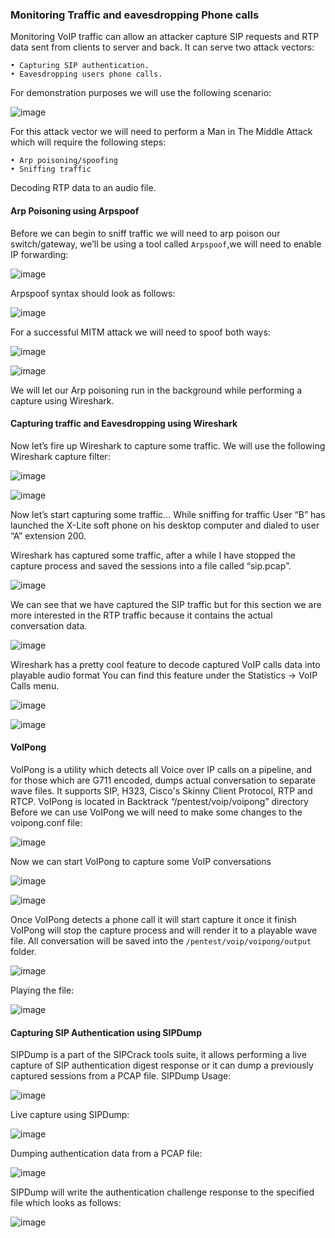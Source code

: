 ### Monitoring Traffic and eavesdropping Phone calls

Monitoring VoIP traffic can allow an attacker capture SIP requests and RTP data sent from clients to server and back. It can serve two attack vectors:

	• Capturing SIP authentication.
	• Eavesdropping users phone calls.
  
For demonstration purposes we will use the following scenario: 

![image](https://user-images.githubusercontent.com/48615614/204584730-a35eaf1c-5746-4cc4-bf69-1c5adaa1f9bf.png)

For this attack vector we will need to perform a Man in The Middle Attack which will require the following steps:

	• Arp poisoning/spoofing
	• Sniffing traffic
  
Decoding RTP data to an audio file.

#### Arp Poisoning using Arpspoof
Before we can begin to sniff traffic we will need to arp poison our switch/gateway, we’ll be using a tool called `Arpspoof`,we will need to enable IP forwarding: 

![image](https://user-images.githubusercontent.com/48615614/204585385-52023371-b8b3-4322-aeaa-fff6f7cd4bfd.png)

Arpspoof syntax should look as follows: 

![image](https://user-images.githubusercontent.com/48615614/204585458-745abccf-8ee0-4fea-bda8-7d7a7fb52314.png)

For a successful MITM attack we will need to spoof both ways: 

![image](https://user-images.githubusercontent.com/48615614/204585547-be5eb701-a975-4a3d-a2fe-395439ab0ac1.png)

![image](https://user-images.githubusercontent.com/48615614/204585568-fcf84b0f-ea4c-4bc3-be45-a7f9e5b467e0.png)

We will let our Arp poisoning run in the background while performing a capture using Wireshark. 

#### Capturing traffic and Eavesdropping using Wireshark

Now let’s fire up Wireshark to capture some traffic. We will use the following Wireshark capture filter: 

![image](https://user-images.githubusercontent.com/48615614/204586185-4d2949c6-7977-4fc4-b367-1fd58d9adcd6.png)

![image](https://user-images.githubusercontent.com/48615614/204586215-24451adc-2ec9-4ea8-a52a-c6aed824e8df.png)


Now let’s start capturing some traffic… While sniffing for traffic User “B” has launched the X-Lite soft phone on his desktop computer and dialed to user “A” extension 200. 

Wireshark has captured some traffic, after a while I have stopped the capture process and saved the sessions into a file called “sip.pcap”. 

![image](https://user-images.githubusercontent.com/48615614/204586312-8a5c3307-5ebf-46c5-9824-e8724fbace78.png)

We can see that we have captured the SIP traffic but for this section we are more interested in the RTP traffic because it contains the actual conversation data.

![image](https://user-images.githubusercontent.com/48615614/204587475-2dbf0064-78c4-49f9-b30b-274a1579dee4.png)

Wireshark has a pretty cool feature to decode captured VoIP calls data into playable audio format You can find this feature under the Statistics -> VoIP Calls menu. 

![image](https://user-images.githubusercontent.com/48615614/204587560-bba0200e-bfd9-47a0-9750-fd8be13132bb.png)

![image](https://user-images.githubusercontent.com/48615614/204587584-bc35680e-7799-424b-bf0e-9440ee1af074.png)


#### VoIPong
VoIPong is a utility which detects all Voice over IP calls on a pipeline, and for those which are G711 encoded, dumps actual conversation to separate wave files. It supports SIP, H323, Cisco's Skinny Client Protocol, RTP and RTCP. VoIPong is located in Backtrack “/pentest/voip/voipong” directory Before we can use VoIPong we will need to make some changes to the voipong.conf file: 

![image](https://user-images.githubusercontent.com/48615614/204588045-3d356cc8-f104-4399-8823-6a4b13888cc5.png)

Now we can start VoIPong to capture some VoIP conversations 

![image](https://user-images.githubusercontent.com/48615614/204588131-57aa7f55-0355-4095-b075-d7cb3098b835.png)

![image](https://user-images.githubusercontent.com/48615614/204588159-f4ef948f-3b4c-4eb2-8b78-4ca6b06b5281.png)

Once VoIPong detects a phone call it will start capture it once it finish VoIPong will stop the capture process and will render it to a playable wave file. All conversation will be saved into the `/pentest/voip/voipong/output` folder. 

![image](https://user-images.githubusercontent.com/48615614/204588276-55bbecb3-45f2-4f9b-a05c-bd01e17893eb.png)

Playing the file:

![image](https://user-images.githubusercontent.com/48615614/204588359-bc40ab81-f02c-4304-9183-756046a421c0.png)


#### Capturing SIP Authentication using SIPDump

SIPDump is a part of the SIPCrack tools suite, it allows performing a live capture of SIP authentication digest response or it can dump a previously captured sessions from a PCAP file. SIPDump Usage: 

![image](https://user-images.githubusercontent.com/48615614/204588913-45145bdd-a702-4ea3-8a67-68e4bb97a12d.png)

Live capture using SIPDump: 

![image](https://user-images.githubusercontent.com/48615614/204589251-6ab11e61-84cd-44a2-8772-6009152b9624.png)

Dumping authentication data from a PCAP file:

![image](https://user-images.githubusercontent.com/48615614/204589350-6199390f-832d-4327-be20-7ab139b6c51c.png)

SIPDump will write the authentication challenge response to the specified file which looks as follows: 

![image](https://user-images.githubusercontent.com/48615614/204589442-affa3c2b-52b9-4de0-b15c-849079958959.png)














